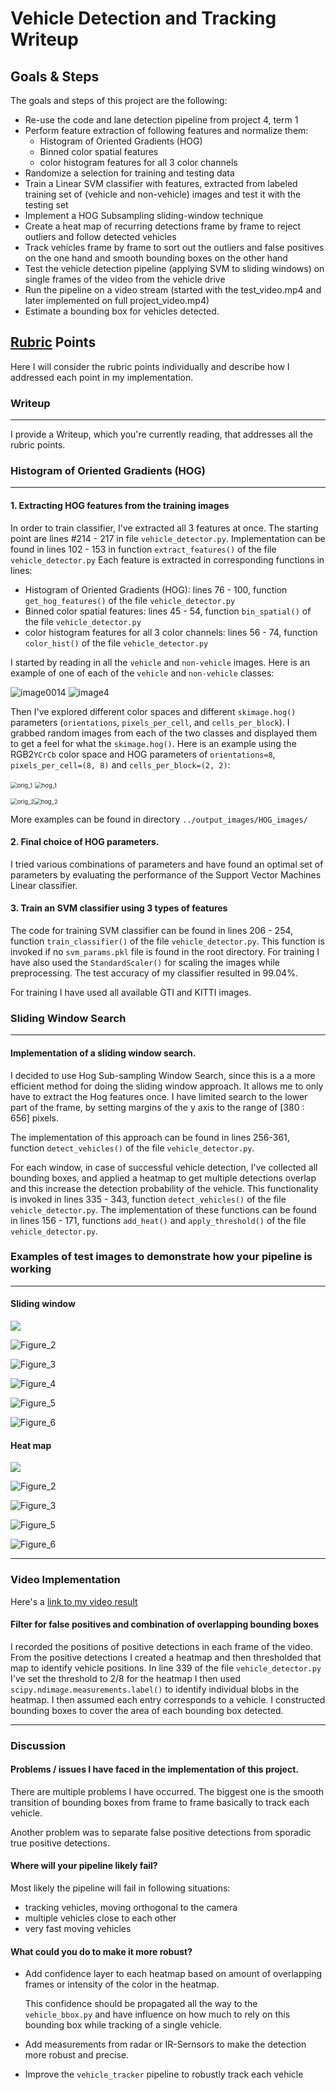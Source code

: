# Vehicle Detection and Tracking Writeup
## Goals & Steps

The goals and steps of this project are the following:

* Re-use the code and lane detection pipeline from project 4, term 1
* Perform feature extraction of following features and normalize them:		
  * Histogram of Oriented Gradients (HOG)
  * Binned color spatial features
  * color histogram features for all 3 color channels
* Randomize a selection for training and testing data
* Train a Linear SVM classifier with features, extracted from labeled training set of (vehicle and non-vehicle) images and test it with the testing set
* Implement a HOG Subsampling sliding-window technique
* Create a heat map of recurring detections frame by frame to reject outliers and follow detected vehicles
* Track vehicles frame by frame to sort out the outliers and false positives on the one hand and smooth bounding boxes on the other hand
* Test the vehicle detection pipeline (applying SVM to sliding windows) on single frames of the video from the vehicle drive
* Run the pipeline on a video stream (started with the test_video.mp4 and later implemented on full project_video.mp4) 
* Estimate a bounding box for vehicles detected.

## [Rubric](https://review.udacity.com/#!/rubrics/513/view) Points
Here I will consider the rubric points individually and describe how I addressed each point in my implementation.  

### Writeup
---
I provide a Writeup, which you're currently reading, that addresses all the rubric points.

### Histogram of Oriented Gradients (HOG)
---

#### 1. Extracting HOG features from the training images

In order to train classifier, I've extracted all 3 features at once. The starting point are lines #214 - 217 in file `vehicle_detector.py`. Implementation can be found in lines 102 - 153 in function `extract_features()` of the file `vehicle_detector.py` Each feature is extracted in corresponding functions in lines:

* Histogram of Oriented Gradients (HOG): lines 76 - 100, function `get_hog_features()` of the file `vehicle_detector.py`
* Binned color spatial features: lines 45 - 54, function `bin_spatial()` of the file `vehicle_detector.py`
* color histogram features for all 3 color channels: lines 56 - 74, function `color_hist()` of the file `vehicle_detector.py`

I started by reading in all the `vehicle` and `non-vehicle` images.  Here is an example of one of each of the `vehicle` and `non-vehicle` classes:

![image0014](./examples/image0014.png) ![image4](./examples/image4.png)

Then I've explored different color spaces and different `skimage.hog()` parameters (`orientations`, `pixels_per_cell`, and `cells_per_block`).  I grabbed random images from each of the two classes and displayed them to get a feel for what the `skimage.hog()`. Here is an example using the RGB2`YCrCb` color space and HOG parameters of `orientations=8`, `pixels_per_cell=(8, 8)` and `cells_per_block=(2, 2)`:

<img src="./output_images/HOG_images/orig_1.png" alt="orig_1" style="zoom: 67%;" /> <img src="./output_images/HOG_images/hog_1.png" alt="hog_1" style="zoom:67%;" />

<img src="./output_images/HOG_images/orig_2.png" alt="orig_2" style="zoom:67%;" /><img src="./output_images/HOG_images/hog_2.png" alt="hog_2" style="zoom:67%;" /> 

More examples can be found in directory `../output_images/HOG_images/`

#### 2. Final choice of HOG parameters.
I tried various combinations of parameters and have found an optimal set of parameters by evaluating the performance of the Support Vector Machines Linear classifier.

#### 3. Train an SVM classifier using 3 types of features
The code for training SVM classifier can be found in lines 206 - 254, function `train_classifier()` of the file `vehicle_detector.py`. This function is invoked if no `svm_params.pkl` file is found in the root directory. For training I have also used the `StandardScaler()` for scaling the images while preprocessing. The test accuracy of my classifier resulted in 99.04%.

For training I have used all available GTI and KITTI images.

### Sliding Window Search
---

#### Implementation of a sliding window search.  
I decided to use Hog Sub-sampling Window Search, since this is a a more efficient method for doing the sliding window approach. It allows me to only have to extract the Hog features once. I have limited search to the lower part of the frame, by setting margins of the y axis to the range of [380 : 656] pixels.

The implementation of this approach can be found in lines 256-361, function `detect_vehicles()` of the file `vehicle_detector.py`. 

For each window, in case of successful vehicle detection, I've collected all bounding boxes, and applied a heatmap to get multiple detections overlap and this increase the detection probability of the vehicle. This functionality is invoked in lines 335 - 343, function `detect_vehicles()` of the file `vehicle_detector.py`.  The implementation of these functions can be found in lines 156 - 171, functions `add_heat()` and `apply_threshold()` of the file `vehicle_detector.py`. 

### Examples of test images to demonstrate how your pipeline is working
---
#### Sliding window

![](./output_images/multiple_detections_false_positives/Figure_1.png)

![Figure_2](./output_images/multiple_detections_false_positives/Figure_2.png)

![Figure_3](./output_images/multiple_detections_false_positives/Figure_3.png)

![Figure_4](./output_images/multiple_detections_false_positives/Figure_4.png)

![Figure_5](./output_images/multiple_detections_false_positives/Figure_5.png)

![Figure_6](./output_images/multiple_detections_false_positives/Figure_6.png)

#### Heat map

![](./output_images/multiple_detections_false_positives/heat_map/Figure_1.png)

![Figure_2](./output_images/multiple_detections_false_positives/heat_map/Figure_2.png)

![Figure_3](./output_images/multiple_detections_false_positives/heat_map/Figure_3.png)

![Figure_5](./output_images/multiple_detections_false_positives/heat_map/Figure_5.png)

![Figure_6](./output_images/multiple_detections_false_positives/heat_map/Figure_6.png)

---

### Video Implementation

Here's a [link to my video result](./output_video/project_video_out.mp4)


#### Filter for false positives and combination of overlapping bounding boxes

I recorded the positions of positive detections in each frame of the video.  From the positive detections I created a heatmap and then thresholded that map to identify vehicle positions. In line 339 of the file `vehicle_detector.py` I've set the threshold to 2/8 for the heatmap  I then used `scipy.ndimage.measurements.label()` to identify individual blobs in the heatmap.  I then assumed each entry corresponds to a vehicle.  I constructed bounding boxes to cover the area of each bounding box detected. 

---

### Discussion

#### Problems / issues I have faced in the implementation of this project.  

There are multiple problems I have occurred. The biggest one is the smooth transition of bounding boxes from frame to frame basically to track each vehicle. 

Another problem was to separate false positive detections from sporadic true positive detections.

#### Where will your pipeline likely fail?

Most likely the pipeline will fail in following situations:

* tracking vehicles, moving orthogonal to the camera
* multiple vehicles close to each other
* very fast moving vehicles

#### What could you do to make it more robust?

* Add confidence layer to each heatmap based on amount of overlapping frames or intensity of the color in the heatmap.

  This confidence should be propagated all the way to the `vehicle_bbox.py` and have influence on how much to rely on this bounding box while tracking of a single vehicle.

* Add measurements from radar or IR-Sernsors to make the detection more robust and precise.

* Improve the `vehicle_tracker` pipeline to robustly track each vehicle